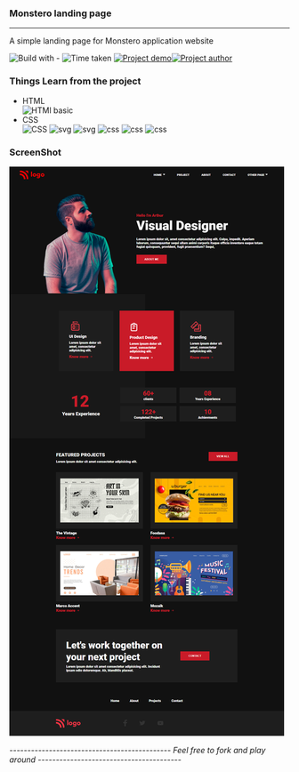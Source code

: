 ### Monstero landing page
----
A simple landing page for Monstero application website

![Build with -](https://img.shields.io/badge/Build%20with-HTML%26CSS-orange) ![Time taken](https://img.shields.io/badge/Time%20Taken-06%20hrs%20%2052%20mins-blue) [![Project demo](https://img.shields.io/badge/Live%20Demo-Click%20me-success)](https://vdesigner101.netlify.app/ "project demo")[![Project author](https://img.shields.io/badge/Author-Ngamlenmang%20Touthang-9cf)](https://github.com/MTouthang/ "MTouthang")


### Things Learn from the project
- HTML   
![HTMl basic](https://img.shields.io/badge/-tags%20and%20structuring%20of%20tag-blue)     
- CSS  
![CSS](https://img.shields.io/badge/-Positioning%20and%20flex%20box%20-orange)
![svg](https://img.shields.io/badge/svg-working%20with%20svg%20image-lightgrey)
![svg](https://img.shields.io/badge/svg-changing%20color%20of%20svg%20image%20with%20fill%20property-brightgreen)
![css](https://img.shields.io/badge/line--height-Adjacent%20sibling%20selectors-yellowgreen)
![css](https://img.shields.io/badge/list--style--emage-list%20style%20type-red)
![css](https://img.shields.io/badge/text--decoration--color-specific%20color%20for%20text%20and%20the%20decoration-lightgrey)

### ScreenShot
![Project screenshot](./asset//thumbnail.png)


*--------------------------------------------- Feel free to fork and play around ----------------------------------------*
